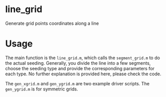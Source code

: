 # line_grid
Generate grid points coordinates along a line

# Usage

The main function is the `line_grid.m`, which calls the `segment_grid.m` to do the actual seeding. Generally, you divide the line into a few segments, choose the seeding type and provide the corresponding parameters for each type. No further explanation is provided here, please check the code.

The `gen_xgrid.m` and `gen_ygrid.m` are two example driver scripts. The `gen_ygrid.m` is for symmetric grids. 
